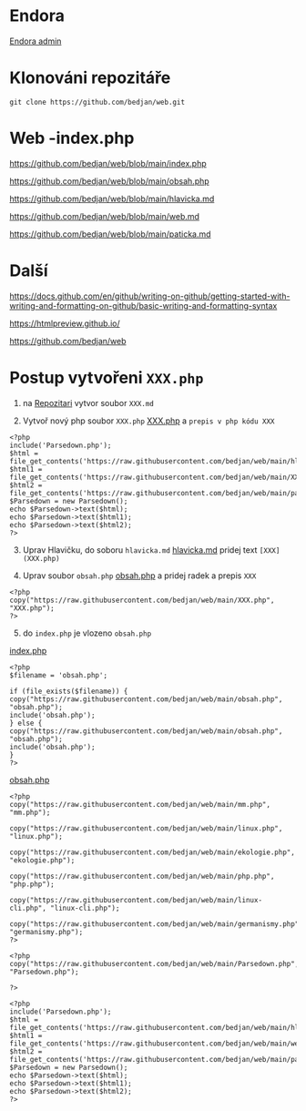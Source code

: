 # Endora


[Endora admin](https://webadmin.endora.cz/user/?welcome=1&user=janbednarmablog)

# Klonováni repozitáře

`git clone https://github.com/bedjan/web.git`

# Web -index.php

https://github.com/bedjan/web/blob/main/index.php

https://github.com/bedjan/web/blob/main/obsah.php

https://github.com/bedjan/web/blob/main/hlavicka.md

https://github.com/bedjan/web/blob/main/web.md

https://github.com/bedjan/web/blob/main/paticka.md


# Další

https://docs.github.com/en/github/writing-on-github/getting-started-with-writing-and-formatting-on-github/basic-writing-and-formatting-syntax

https://htmlpreview.github.io/

https://github.com/bedjan/web


# Postup vytvořeni `XXX.php`

1) na [Repozitari](https://github.com/bedjan/web/tree/main) vytvor soubor `XXX.md`

2) Vytvoř nový php soubor `XXX.php` [XXX.php](https://github.com/bedjan/web/blob/main/XXX.php) a `prepis v php kódu XXX`
```
<?php
include('Parsedown.php');
$html = file_get_contents('https://raw.githubusercontent.com/bedjan/web/main/hlavicka.md');
$html1 = file_get_contents('https://raw.githubusercontent.com/bedjan/web/main/XXX.md');
$html2 = file_get_contents('https://raw.githubusercontent.com/bedjan/web/main/paticka.md');
$Parsedown = new Parsedown();
echo $Parsedown->text($html);
echo $Parsedown->text($html1);
echo $Parsedown->text($html2);
?>
```

3) Uprav Hlavičku, do soboru `hlavicka.md` [hlavicka.md](https://github.com/bedjan/web/blob/main/hlavicka.md) pridej text `[XXX](XXX.php)`




4) Uprav soubor `obsah.php` [obsah.php](https://github.com/bedjan/web/blob/main/obsah.php) a pridej radek a prepis `XXX`

```
<?php
copy("https://raw.githubusercontent.com/bedjan/web/main/XXX.php", "XXX.php");
?>
```

5) do `index.php` je vlozeno `obsah.php`

[index.php](https://github.com/bedjan/web/blob/main/index.php)

```
<?php
$filename = 'obsah.php';

if (file_exists($filename)) {
copy("https://raw.githubusercontent.com/bedjan/web/main/obsah.php", "obsah.php");
include('obsah.php');
} else {
copy("https://raw.githubusercontent.com/bedjan/web/main/obsah.php", "obsah.php");
include('obsah.php');
}
?>
```

[obsah.php](https://github.com/bedjan/web/blob/main/obsah.php)

```
<?php
copy("https://raw.githubusercontent.com/bedjan/web/main/mm.php", "mm.php");

copy("https://raw.githubusercontent.com/bedjan/web/main/linux.php", "linux.php");

copy("https://raw.githubusercontent.com/bedjan/web/main/ekologie.php", "ekologie.php");

copy("https://raw.githubusercontent.com/bedjan/web/main/php.php", "php.php");

copy("https://raw.githubusercontent.com/bedjan/web/main/linux-cli.php", "linux-cli.php");

copy("https://raw.githubusercontent.com/bedjan/web/main/germanismy.php", "germanismy.php");
?>

<?php
copy("https://raw.githubusercontent.com/bedjan/web/main/Parsedown.php", "Parsedown.php");

?>

<?php
include('Parsedown.php');
$html = file_get_contents('https://raw.githubusercontent.com/bedjan/web/main/hlavicka.md');
$html1 = file_get_contents('https://raw.githubusercontent.com/bedjan/web/main/web.md');
$html2 = file_get_contents('https://raw.githubusercontent.com/bedjan/web/main/paticka.md');
$Parsedown = new Parsedown();
echo $Parsedown->text($html);
echo $Parsedown->text($html1);
echo $Parsedown->text($html2);
?>
```

